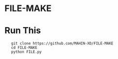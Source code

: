 # FILE-MAKE

# Run This

       git clone https://github.com/MAHIN-XD/FILE-MAKE
       cd FILE-MAKE
       python FILE.py
